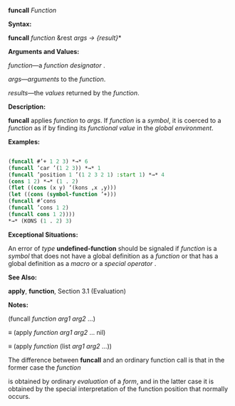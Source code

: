 **funcall** *Function* 



**Syntax:** 



**funcall** *function* &amp;rest *args → \{result\}*\* 



**Arguments and Values:** 



*function*—a *function designator* . 



*args*—*arguments* to the *function*. 



*results*—the *values* returned by the *function*. 



**Description:** 



**funcall** applies *function* to *args*. If *function* is a *symbol*, it is coerced to a *function* as if by finding its *functional value* in the *global environment*. 



**Examples:**
```lisp
 
(funcall #’+ 1 2 3) *→* 6 
(funcall ’car ’(1 2 3)) *→* 1 
(funcall ’position 1 ’(1 2 3 2 1) :start 1) *→* 4 
(cons 1 2) *→* (1 . 2) 
(flet ((cons (x y) ‘(kons ,x ,y))) 
(let ((cons (symbol-function ’+))) 
(funcall #’cons 
(funcall ’cons 1 2) 
(funcall cons 1 2)))) 
*→* (KONS (1 . 2) 3) 

```
**Exceptional Situations:** 



An error of *type* **undefined-function** should be signaled if *function* is a *symbol* that does not have a global definition as a *function* or that has a global definition as a *macro* or a *special operator* . 



**See Also:** 



**apply**, **function**, Section 3.1 (Evaluation) 



**Notes:** 



(funcall *function arg1 arg2* ...) 



*≡* (apply *function arg1 arg2* ... nil) 



*≡* (apply *function* (list *arg1 arg2* ...)) 



The difference between **funcall** and an ordinary function call is that in the former case the *function* 











is obtained by ordinary *evaluation* of a *form*, and in the latter case it is obtained by the special interpretation of the function position that normally occurs. 



